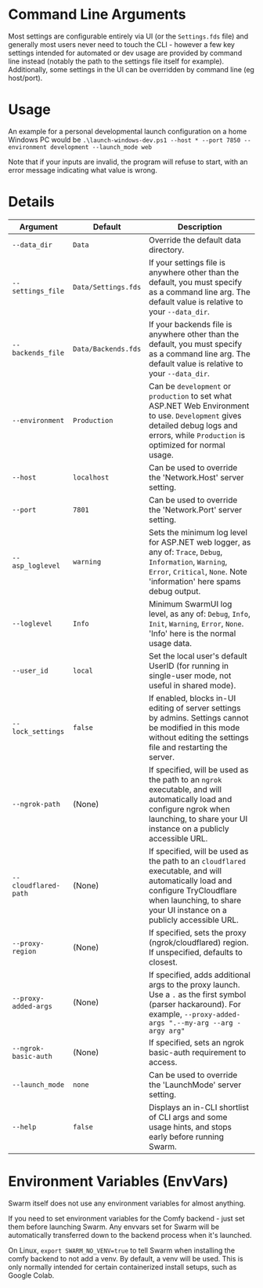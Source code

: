 # Command Line Arguments

Most settings are configurable entirely via UI (or the `Settings.fds` file) and generally most users never need to touch the CLI - however a few key settings intended for automated or dev usage are provided by command line instead (notably the path to the settings file itself for example). Additionally, some settings in the UI can be overridden by command line (eg host/port).

# Usage

An example for a personal developmental launch configuration on a home Windows PC would be `.\launch-windows-dev.ps1 --host * --port 7850 --environment development --launch_mode web`

Note that if your inputs are invalid, the program will refuse to start, with an error message indicating what value is wrong.

# Details

Argument | Default | Description
--- | --- | ---
`--data_dir` | `Data` | Override the default data directory.
`--settings_file` | `Data/Settings.fds` | If your settings file is anywhere other than the default, you must specify as a command line arg. The default value is relative to your `--data_dir`.
`--backends_file` | `Data/Backends.fds` | If your backends file is anywhere other than the default, you must specify as a command line arg. The default value is relative to your `--data_dir`.
`--environment` | `Production` | Can be `development` or `production` to set what ASP.NET Web Environment to use. `Development` gives detailed debug logs and errors, while `Production` is optimized for normal usage.
`--host` | `localhost` | Can be used to override the 'Network.Host' server setting.
`--port` | `7801` | Can be used to override the 'Network.Port' server setting.
`--asp_loglevel` | `warning` | Sets the minimum log level for ASP.NET web logger, as any of: `Trace`, `Debug`, `Information`, `Warning`, `Error`, `Critical`, `None`. Note 'information' here spams debug output.
`--loglevel` | `Info` | Minimum SwarmUI log level, as any of: `Debug`, `Info`, `Init`, `Warning`, `Error`, `None`. 'Info' here is the normal usage data.
`--user_id` | `local` | Set the local user's default UserID (for running in single-user mode, not useful in shared mode).
`--lock_settings` | `false` | If enabled, blocks in-UI editing of server settings by admins. Settings cannot be modified in this mode without editing the settings file and restarting the server.
`--ngrok-path` | (None) | If specified, will be used as the path to an `ngrok` executable, and will automatically load and configure ngrok when launching, to share your UI instance on a publicly accessible URL.
`--cloudflared-path` | (None) | If specified, will be used as the path to an `cloudflared` executable, and will automatically load and configure TryCloudflare when launching, to share your UI instance on a publicly accessible URL.
`--proxy-region` | (None) | If specified, sets the proxy (ngrok/cloudflared) region. If unspecified, defaults to closest.
`--proxy-added-args` | (None) | If specified, adds additional args to the proxy launch. Use a `.` as the first symbol (parser hackaround). For example, `--proxy-added-args ".--my-arg --arg -argy arg"`
`--ngrok-basic-auth` | (None) | If specified, sets an ngrok basic-auth requirement to access.
`--launch_mode` | `none` | Can be used to override the 'LaunchMode' server setting.
`--help` | `false` | Displays an in-CLI shortlist of CLI args and some usage hints, and stops early before running Swarm.

# Environment Variables (EnvVars)

Swarm itself does not use any environment variables for almost anything.

If you need to set environment variables for the Comfy backend - just set them before launching Swarm. Any envvars set for Swarm will be automatically transferred down to the backend process when it's launched.

On Linux, `export SWARM_NO_VENV=true` to tell Swarm when installing the comfy backend to not add a venv. By default, a venv will be used. This is only normally intended for certain containerized install setups, such as Google Colab.
